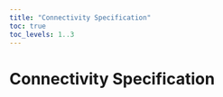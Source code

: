 ```yaml
---
title: "Connectivity Specification"
toc: true
toc_levels: 1..3 
---
```


# Connectivity Specification